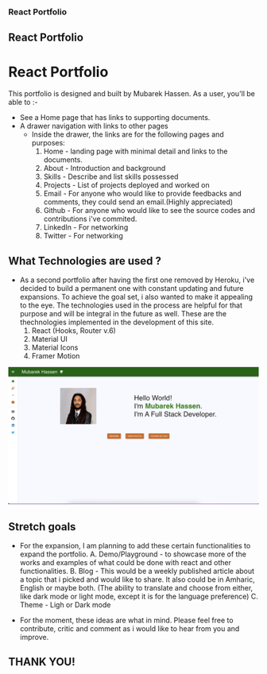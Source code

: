 ### React Portfolio
## React Portfolio
# React Portfolio
This portfolio is designed and built by Mubarek Hassen. As a user, you'll be able to :-

- See a Home page that has links to supporting documents.
- A drawer navigation with links to other pages
  - Inside the drawer, the links are for the following pages and purposes:
    1. Home - landing page with minimal detail and links to the documents.
    2. About - Introduction and background
    3. Skills - Describe and list skills possessed
    4. Projects - List of projects deployed and worked on
    5. Email - For anyone who would like to provide feedbacks and comments, they could send an email.(Highly appreciated)
    6. Github - For anyone who would like to see the source codes and contributions i've commited.
    7. LinkedIn - For networking
    8. Twitter - For networking

## What Technologies are used ?

- As a second portfolio after having the first one removed by Heroku, i've decided to build a permanent one with constant updating and future expansions. To achieve the goal set, i also wanted to make it appealing to the eye. The technologies used in the process are helpful for that purpose and will be integral in the future as well. These are the thechnologies implemented in the development of this site.
  1. React (Hooks, Router v.6)
  2. Material UI
  3. Material Icons
  4. Framer Motion

![landing_preview](./src/data/Screenshot%202023-01-12%20at%201.36.07%20PM.png)


## Stretch goals

- For the expansion, I am planning to add these certain functionalities to expand the portfolio.
  A. Demo/Playground - to showcase more of the works and examples of what could be done with react and other functionalities.
  B. Blog - This would be a weekly published article about a topic that i picked and would like to share. It also could be in Amharic, English or maybe both. (The      ability to translate and choose from either, like dark mode or light mode, except it is for the language preference)
  C. Theme - Ligh or Dark mode

- For the moment, these ideas are what in mind. Please feel free to contribute, critic and comment as i would like to hear from you and improve.

## THANK YOU!